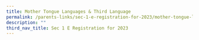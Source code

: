 ```yaml
---
title: Mother Tongue Languages & Third Language
permalink: /parents-links/sec-1-e-registration-for-2023/mother-tongue-languages-n-third-language/
description: ""
third_nav_title: Sec 1 E Registration for 2023
---
```

